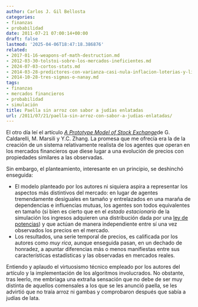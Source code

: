 ```yaml
---
author: Carlos J. Gil Bellosta
categories:
- finanzas
- probabilidad
date: 2011-07-21 07:00:14+00:00
draft: false
lastmod: '2025-04-06T18:47:18.386876'
related:
- 2017-01-16-weapons-of-math-destruction.md
- 2012-03-30-tolstoi-sobre-los-mercados-ineficientes.md
- 2024-07-03-cortos-stats.md
- 2014-03-28-predictores-con-varianza-casi-nula-inflacion-loterias-y-linea-de-comandos.md
- 2014-10-28-tres-sigmas-o-nanay.md
tags:
- finanzas
- mercados financieros
- probabilidad
- simulación
title: Paella sin arroz con sabor a judías enlatadas
url: /2011/07/21/paella-sin-arroz-con-sabor-a-judias-enlatadas/
---
```


El otro día leí el artículo [_A Prototype Model of Stock Exchange_](http://econpapers.repec.org/paper/arxpapers/cond-mat_2f9709118.htm)de G. Caldarelli, M. Marsili y Y.C. Zhang. La promesa que me ofrecía era la de la creación de un sistema relativamente realista de los agentes que operan en los mercados financieros que diese lugar a una evolución de precios con propiedades similares a las observadas.

Sin embargo, el planteamiento, interesante en un principio, se deshinchó enseguida:


* El modelo planteado por los autores ni siquiera aspira a representar los aspectos más distintivos del mercado: en lugar de agentes tremendamente desiguales en tamaño y entrelazados en una maraña de dependencias e influencias mutuas, los agentes son todos equivalentes en tamaño (si bien es cierto que en el _estado estacionario_ de la simulación los ingresos adquieren una distribución dada por una [ley de potencias](http://es.wikipedia.org/wiki/Ley_de_potencias)) y que actúan de manera independiente entre sí una vez observados los precios en el mercado.
* Los resultados, una serie temporal de precios, es calificada por los autores como _muy rica_, aunque enseguida pasan, en un dechado de honradez, a apuntar diferencias más o menos manifiestas entre sus características estadísticas y las observadas en mercados reales.

Entiendo y aplaudo el virtuosismo técnico empleado por los autores del artículo y la implementación de los algoritmos involucrados. No obstante, tras leerlo, me embriaga una extraña sensación que no debe de ser muy distinta de aquellos comensales a los que se les anunció paella, se les advirtió que no traía arroz ni gambas y comprobaron después que sabía a judías de lata.